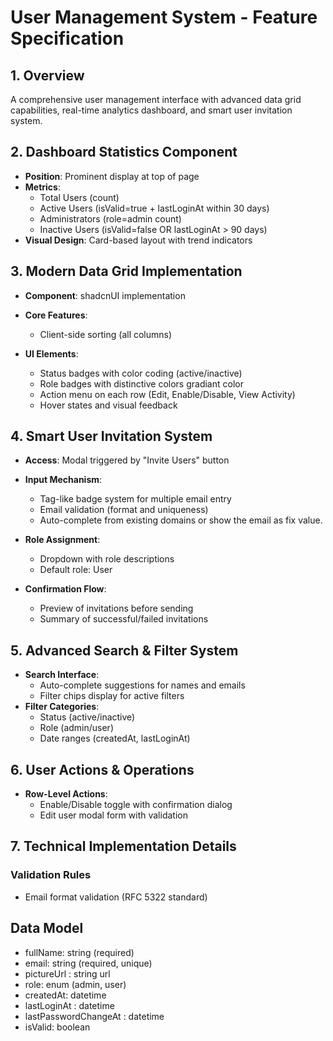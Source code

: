 # User Management System - Feature Specification

## 1. Overview

A comprehensive user management interface with advanced data grid capabilities, real-time analytics dashboard, and smart user invitation system.

## 2. Dashboard Statistics Component

- **Position**: Prominent display at top of page
- **Metrics**:
  - Total Users (count)
  - Active Users (isValid=true + lastLoginAt within 30 days)
  - Administrators (role=admin count)
  - Inactive Users (isValid=false OR lastLoginAt > 90 days)
- **Visual Design**: Card-based layout with trend indicators

## 3. Modern Data Grid Implementation

- **Component**: shadcnUI implementation
- **Core Features**:

  - Client-side sorting (all columns)

- **UI Elements**:
  - Status badges with color coding (active/inactive)
  - Role badges with distinctive colors gradiant color
  - Action menu on each row (Edit, Enable/Disable, View Activity)
  - Hover states and visual feedback

## 4. Smart User Invitation System

- **Access**: Modal triggered by "Invite Users" button
- **Input Mechanism**:

  - Tag-like badge system for multiple email entry
  - Email validation (format and uniqueness)
  - Auto-complete from existing domains or show the email as fix value.

- **Role Assignment**:
  - Dropdown with role descriptions
  - Default role: User
- **Confirmation Flow**:
  - Preview of invitations before sending
  - Summary of successful/failed invitations

## 5. Advanced Search & Filter System

- **Search Interface**:
  - Auto-complete suggestions for names and emails
  - Filter chips display for active filters
- **Filter Categories**:
  - Status (active/inactive)
  - Role (admin/user)
  - Date ranges (createdAt, lastLoginAt)

## 6. User Actions & Operations

- **Row-Level Actions**:
  - Enable/Disable toggle with confirmation dialog
  - Edit user modal form with validation

## 7. Technical Implementation Details

### Validation Rules

- Email format validation (RFC 5322 standard)

## Data Model

- fullName: string (required)
- email: string (required, unique)
- pictureUrl : string url
- role: enum (admin, user)
- createdAt: datetime
- lastLoginAt : datetime
- lastPasswordChangeAt : datetime
- isValid: boolean
